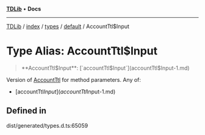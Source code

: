 [**TDLib**](../../../../../../README.md) • **Docs**

***

[TDLib](../../../../../../modules.md) / [index](../../../../../README.md) / [types](../../../README.md) / [default](../README.md) / AccountTtl$Input

# Type Alias: AccountTtl$Input

> **AccountTtl$Input**: [`accountTtl$Input`](accountTtl$Input-1.md)

Version of [AccountTtl](AccountTtl.md) for method parameters.
Any of:
- [accountTtl$Input](accountTtl$Input-1.md)

## Defined in

dist/generated/types.d.ts:65059
